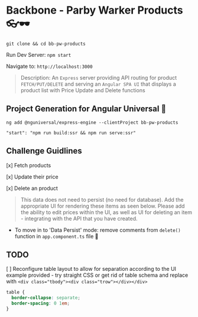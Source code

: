 # Backbone - Parby Warker Products 👓🕶

`git clone && cd bb-pw-products`

Run Dev Server: `npm start`

Navigate to: `http://localhost:3000`

> Description: An `Express` server providing API routing for product `FETCH/PUT/DELETE` and serving an `Angular SPA UI` that displays a product list with Price Update and Delete functions

## Project Generation for Angular Universal 🌌

`ng add @nguniversal/express-engine --clientProject bb-pw-products`

`"start": "npm run build:ssr && npm run serve:ssr"`

## Challenge Guidlines

[x] Fetch products

[x] Update their price

[x] Delete an product

> This data does not need to persist (no need for database). Add the appropriate UI for rendering these items as seen below. Please add the ability to edit prices within the UI, as well as UI for deleting an item - integrating with the API that you have created.

- To move in to 'Data Persist' mode: remove comments from `delete()` function in `app.component.ts` file 🍭

## TODO

[ ] Reconfigure table layout to allow for separation according to the UI example provided - try straight CSS or get rid of table schema and replace with `<div class="tbody"><div class="trow"></div></div>`

```css
table {
  border-collapse: separate;
  border-spacing: 0 1em;
}
```
